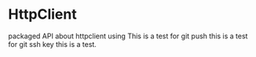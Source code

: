 # HttpClient
packaged API about httpclient using
This is a test for git push
this is a test for git ssh key
this is a test.

